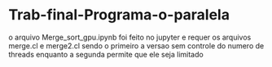 # Trab-final-Programa-o-paralela

o arquivo Merge_sort_gpu.ipynb foi feito no jupyter e requer os arquivos merge.cl e merge2.cl sendo o primeiro a versao sem controle
do numero de threads enquanto a segunda permite que ele seja limitado
